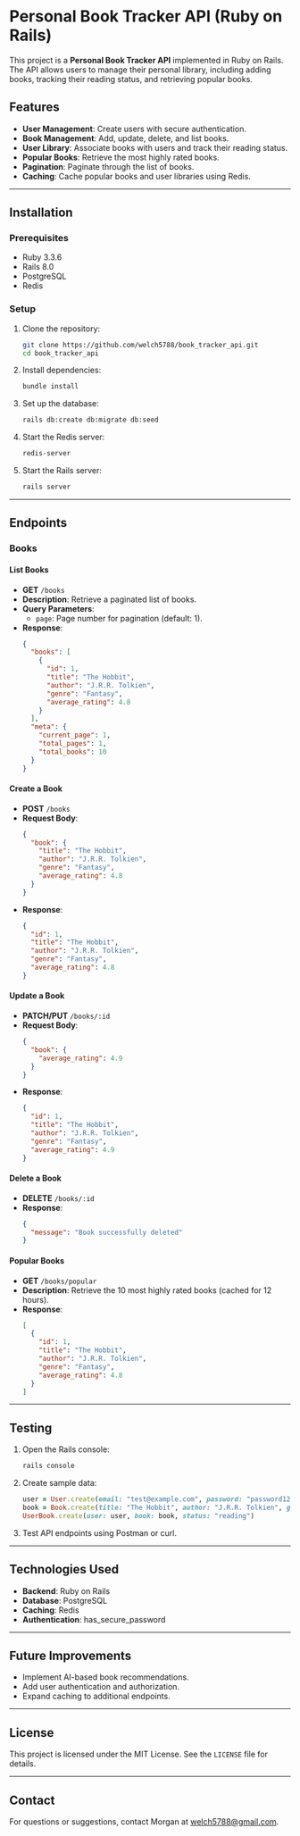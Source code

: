 # Personal Book Tracker API (Ruby on Rails)

This project is a **Personal Book Tracker API** implemented in Ruby on Rails. The API allows users to manage their personal library, including adding books, tracking their reading status, and retrieving popular books.

## Features
- **User Management**: Create users with secure authentication.
- **Book Management**: Add, update, delete, and list books.
- **User Library**: Associate books with users and track their reading status.
- **Popular Books**: Retrieve the most highly rated books.
- **Pagination**: Paginate through the list of books.
- **Caching**: Cache popular books and user libraries using Redis.

---

## Installation

### Prerequisites
- Ruby 3.3.6
- Rails 8.0
- PostgreSQL
- Redis

### Setup
1. Clone the repository:
   ```bash
   git clone https://github.com/welch5788/book_tracker_api.git
   cd book_tracker_api
   ```

2. Install dependencies:
   ```bash
   bundle install
   ```

3. Set up the database:
   ```bash
   rails db:create db:migrate db:seed
   ```

4. Start the Redis server:
   ```bash
   redis-server
   ```

5. Start the Rails server:
   ```bash
   rails server
   ```

---

## Endpoints

### **Books**

#### **List Books**
- **GET** `/books`
- **Description**: Retrieve a paginated list of books.
- **Query Parameters**:
    - `page`: Page number for pagination (default: 1).
- **Response**:
  ```json
  {
    "books": [
      {
        "id": 1,
        "title": "The Hobbit",
        "author": "J.R.R. Tolkien",
        "genre": "Fantasy",
        "average_rating": 4.8
      }
    ],
    "meta": {
      "current_page": 1,
      "total_pages": 1,
      "total_books": 10
    }
  }
  ```

#### **Create a Book**
- **POST** `/books`
- **Request Body**:
  ```json
  {
    "book": {
      "title": "The Hobbit",
      "author": "J.R.R. Tolkien",
      "genre": "Fantasy",
      "average_rating": 4.8
    }
  }
  ```
- **Response**:
  ```json
  {
    "id": 1,
    "title": "The Hobbit",
    "author": "J.R.R. Tolkien",
    "genre": "Fantasy",
    "average_rating": 4.8
  }
  ```

#### **Update a Book**
- **PATCH/PUT** `/books/:id`
- **Request Body**:
  ```json
  {
    "book": {
      "average_rating": 4.9
    }
  }
  ```
- **Response**:
  ```json
  {
    "id": 1,
    "title": "The Hobbit",
    "author": "J.R.R. Tolkien",
    "genre": "Fantasy",
    "average_rating": 4.9
  }
  ```

#### **Delete a Book**
- **DELETE** `/books/:id`
- **Response**:
  ```json
  {
    "message": "Book successfully deleted"
  }
  ```

#### **Popular Books**
- **GET** `/books/popular`
- **Description**: Retrieve the 10 most highly rated books (cached for 12 hours).
- **Response**:
  ```json
  [
    {
      "id": 1,
      "title": "The Hobbit",
      "author": "J.R.R. Tolkien",
      "genre": "Fantasy",
      "average_rating": 4.8
    }
  ]
  ```

---

## Testing
1. Open the Rails console:
   ```bash
   rails console
   ```
2. Create sample data:
   ```ruby
   user = User.create(email: "test@example.com", password: "password123")
   book = Book.create(title: "The Hobbit", author: "J.R.R. Tolkien", genre: "Fantasy", average_rating: 4.8)
   UserBook.create(user: user, book: book, status: "reading")
   ```
3. Test API endpoints using Postman or curl.

---

## Technologies Used
- **Backend**: Ruby on Rails
- **Database**: PostgreSQL
- **Caching**: Redis
- **Authentication**: has_secure_password

---

## Future Improvements
- Implement AI-based book recommendations.
- Add user authentication and authorization.
- Expand caching to additional endpoints.

---

## License
This project is licensed under the MIT License. See the `LICENSE` file for details.

---

## Contact
For questions or suggestions, contact Morgan at welch5788@gmail.com.
